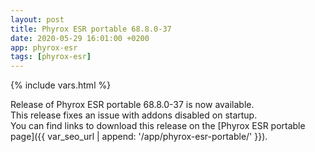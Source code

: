 ```yaml
---
layout: post
title: Phyrox ESR portable 68.8.0-37
date: 2020-05-29 16:01:00 +0200
app: phyrox-esr
tags: [phyrox-esr]
---
```

{% include vars.html %}

Release of Phyrox ESR portable 68.8.0-37 is now available.<br />
This release fixes an issue with addons disabled on startup.<br />
You can find links to download this release on the [Phyrox ESR portable page]({{ var_seo_url | append: '/app/phyrox-esr-portable/' }}).